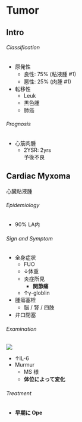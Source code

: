 <!--
Filename: 	Tumor.md
Project: 	/Users/shume/Developer/mnemosyne/docs/MMB/docs/c_CV
Author: 	shumez <https://github.com/shumez>
Created: 	2019-04-03 17:26:1
Modified: 	2019-09-05 16:56:53
-----
Copyright (c) 2019 shumez
-->

# Tumor

## Intro

<!-- <h6 id='intro-def'>Definition</h6> -->
<!-- <h6 id='intro-eti'>Etiology</h6> -->
<!-- <h6 id='intro-epi'>Epidemiology</h6> -->
<h6 id='intro-cls'>Classification</h6>

- 原発性
	- 良性: 75% (粘液腫 #1)
	- 悪性: 25% (肉腫 #1)
- 転移性
	- Leuk
	- 黒色腫
	- 肺癌

<!-- <h6 id='intro-sx'>Sign and Symptom</h6> -->
<!-- <h6 id='intro-cmp'>Complication</h6> -->
<!-- <h6 id='intro-ex'>Examination</h6> -->
<!-- <h6 id='intro-dx'>Diagnosis</h6> -->
<!-- <h6 id='intro-tx'>Treatment</h6> -->
<h6 id='intro-prg'>Prognosis</h6>

- 心筋肉腫
	- 2YSR: 2yrs  
		予後不良

<!-- <h6 id='intro-app'>Appendix</h6> -->


## Cardiac Myxoma

心臓粘液腫

<!-- <h6 id='cardiac_myxoma-def'>Definition</h6> -->
<!-- <h6 id='cardiac_myxoma-eti'>Etiology</h6> -->
<h6 id='cardiac_myxoma-epi'>Epidemiology</h6>

- 90% LA内

<!-- <h6 id='cardiac_myxoma-cls'>Classification</h6> -->
<h6 id='cardiac_myxoma-sx'>Sign and Symptom</h6>

- 全身症状
	- FUO
	- ↓体重
	- 炎症所見
		- **関節痛**
	- ↑γ-globlin
- 腫瘍塞栓
	- 脳 / 腎 / 四肢
- 弁口閉塞

<!-- <h6 id='cardiac_myxoma-cmp'>Complication</h6> -->
<h6 id='cardiac_myxoma-ex'>Examination</h6>

![](https://qb.medilink-study.com/images/99A022.jpg)

- ↑IL-6
- Murmur
	- MS 様
	- **体位によって変化**

<!-- <h6 id='cardiac_myxoma-dx'>Diagnosis</h6> -->
<h6 id='cardiac_myxoma-tx'>Treatment</h6>

- **早期に Ope**

<!-- <h6 id='cardiac_myxoma-prg'>Prognosis</h6> -->
<!-- <h6 id='cardiac_myxoma-app'>Appendix</h6> -->


## 

<!-- ## -->
<!-- <h6 id='-def'>Definition</h6> -->
<!-- <h6 id='-eti'>Etiology</h6> -->
<!-- <h6 id='-epi'>Epidemiology</h6> -->
<!-- <h6 id='-cls'>Classification</h6> -->
<!-- <h6 id='-sx'>Sign and Symptom</h6> -->
<!-- <h6 id='-cmp'>Complication</h6> -->
<!-- <h6 id='-ex'>Examination</h6> -->
<!-- <h6 id='-dx'>Diagnosis</h6> -->
<!-- <h6 id='-tx'>Treatment</h6> -->
<!-- <h6 id='-prg'>Prognosis</h6> -->
<!-- <h6 id='-app'>Appendix</h6> -->


<!-- <style type="text/css">
	img{width: 50%; float: right;}
</style> -->